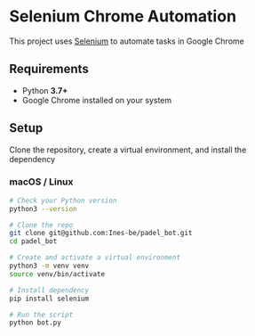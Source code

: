 # Selenium Chrome Automation

This project uses [Selenium](https://www.selenium.dev/) to automate tasks in Google Chrome

## Requirements
- Python **3.7+**
- Google Chrome installed on your system

## Setup

Clone the repository, create a virtual environment, and install the dependency

### macOS / Linux

```bash
# Check your Python version
python3 --version

# Clone the repo
git clone git@github.com:Ines-be/padel_bot.git
cd padel_bot

# Create and activate a virtual environment
python3 -m venv venv
source venv/bin/activate

# Install dependency
pip install selenium

# Run the script
python bot.py

